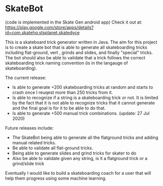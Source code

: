 # SkateBot 
(code is implemented in the Skate Gen android app)
Check it out at: https://play.google.com/store/apps/details?id=com.skatehq.stsplanet.skatedyce

This is a skateboard trick generator written in Java.
The aim for this project is to create a skate bot that is able to generate all skateboarding tricks including flat-ground, vert , grinds and slides, and finally "special" tricks. The bot should also be able to validate that a trick follows the correct skateboarding trick naming convention (is in the langauge of skateboarding).

The current release:

- Is able to generate +200 skateboarding tricks at random and starts to crash once I reuqest more than 250 tricks from it.
- Is able to recognize if a string is a skateboarding trick or not. It is limited by the fact that it is not able to recognize tricks that it cannot generate and the final goal is for it to be able to do that.
- Is able to generate +500 manual trick combinations. (update: 27 Jul 2020)

Future releases include:

- The SkateBot being able to generate all the flatground tricks and adding manual related tricks.
- Be able to validate all flat-ground tricks.
- Being able to generate slides and grind tricks for skater to do
- Also be able to validate given any string, is it a flatground trick or a grind/slide trick


Eventually I would like to build a skateboarding coach for a user that will help them progress using some machine learning.

